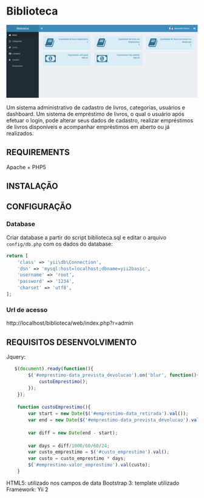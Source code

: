 Biblioteca
============================

![alt text](https://raw.githubusercontent.com/danilocfranca/biblioteca/master/web/tela.png)

Um sistema administrativo de cadastro de livros, categorias, usuários e dashboard. Um
sistema de empréstimo de livros, o qual o usuário após efetuar o login, pode alterar seus
dados de cadastro, realizar empréstimos de livros disponíveis e acompanhar empréstimos
em aberto ou já realizados.


REQUIREMENTS
------------

Apache + PHP5

INSTALAÇÃO
------------


CONFIGURAÇÃO
-------------

### Database
Criar database a partir do script biblioteca.sql e editar o arquivo `config/db.php` com os dados do database:

```php
return [
    'class' => 'yii\db\Connection',
    'dsn' => 'mysql:host=localhost;dbname=yii2basic',
    'username' => 'root',
    'password' => '1234',
    'charset' => 'utf8',
];
```

### Url de acesso

http://localhost/biblioteca/web/index.php?r=admin

REQUISITOS DESENVOLVIMENTO
---------------------------
Jquery: 

```javascript
   $(document).ready(function(){
        $('#emprestimo-data_prevista_devolucao').on('blur', function(){
            custoEmprestimo();
        });
    });

    function custoEmprestimo(){
        var start = new Date($('#emprestimo-data_retirada').val());
        var end = new Date($('#emprestimo-data_prevista_devolucao').val());

        var diff = new Date(end - start);

        var days = diff/1000/60/60/24;
        var custo_emprestimo = $('#custo_emprestimo').val();
        var custo = custo_emprestimo * days;
        $('#emprestimo-valor_emprestimo').val(custo);
    }
```

HTML5: utilizado nos campos de data
Bootstrap 3: template utilizado
Framework: Yii 2